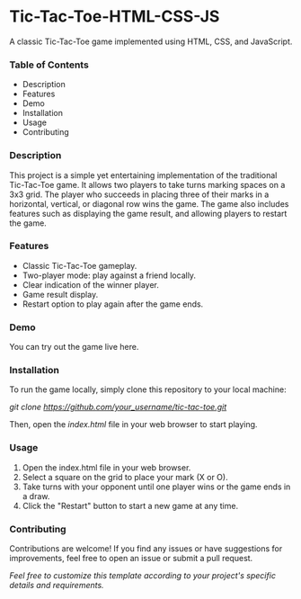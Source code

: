 # Tic-Tac-Toe-HTML-CSS-JS
A classic Tic-Tac-Toe game implemented using HTML, CSS, and JavaScript.

### Table of Contents
* Description
* Features
* Demo
* Installation
* Usage
* Contributing

### Description
This project is a simple yet entertaining implementation of the traditional Tic-Tac-Toe game. It allows two players to take turns marking spaces on a 3x3 grid. The player who succeeds in placing three of their marks in a horizontal, vertical, or diagonal row wins the game. The game also includes features such as displaying the game result, and allowing players to restart the game.

### Features
- Classic Tic-Tac-Toe gameplay.
- Two-player mode: play against a friend locally.
- Clear indication of the winner player.
- Game result display.
- Restart option to play again after the game ends.

### Demo
You can try out the game live here.

### Installation
To run the game locally, simply clone this repository to your local machine:

*git clone https://github.com/your_username/tic-tac-toe.git*

Then, open the *index.html* file in your web browser to start playing.

### Usage
1. Open the index.html file in your web browser.
2. Select a square on the grid to place your mark (X or O).
3. Take turns with your opponent until one player wins or the game ends in a draw.
4. Click the "Restart" button to start a new game at any time.

### Contributing
Contributions are welcome! If you find any issues or have suggestions for improvements, feel free to open an issue or submit a pull request.

*Feel free to customize this template according to your project's specific details and requirements.*

